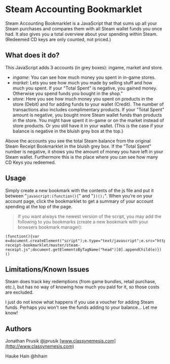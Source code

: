 Steam Accounting Bookmarklet
============================

Steam Accounting Bookmarklet is a JavaScript that that sums up all your Steam purchases and compares them with all Steam wallet funds you once had. It also gives you a total overview about your spending within Steam. (Redeemed CD keys are only counted, not priced.)

What does it do?
------
This JavaScript adds 3 accounts (in grey boxes): ingame, market and store.
- *ingame*: You can see how much money you spent in in-game stores.
- *market*: Lets you see how much you made by selling stuff and how much you spent. If your "Total Spent" is negative, you gained money. Otherwise you spend funds you bought in the shop."
- *store*: Here you see how much money you spent on products in the store (Debit) and for adding funds to your wallet (Credit). The number of transactions also includes complimentary products. If your "Total Spent" amount is negative, you bought more Steam wallet funds than products in the store. You might have spent it in-game or on the market instead of store products. Or you still have it in your wallet. (This is the case if your balance is negative in the bluish grey box at the top.)

Above the accounts you see the total Steam balance from the original Steam Receipt Bookmarklet in the bluish grey box. If the "Total Spent" number is negative, it shows you the amount of money you have left in your Steam wallet. Furthermore this is the place where you can see how many CD Keys you redeemed.

Usage
-----
Simply create a new bookmark with the contents of the js file and put it between "```javascript:(function(){```" and "```})();```". When you're on your account page, click the bookmarklet to get a summary of your account spending at the top of the page.
> If you want always the newest version of the script, you may add the following to you bookmarks (create a new bookmark with your browsers bookmark manager):
```
(function(){var e=document.createElement("script");e.type="text/javascript";e.src="https://raw.githubusercontent.com/hihain/steam-receipt-bookmarklet/master/steam-receipt.js";document.getElementsByTagName("head")[0].appendChild(e)})()
```

Limitations/Known Issues
------------------------
Steam does track key redemptions (from game bundles, retail purchase, etc.), but has no way of knowing how much you paid for it, so those costs are excluded.

I just do not know what happens if you use a voucher for adding Steam funds. Perhaps you won't see the funds adding to your balance... Let me know!

Authors
------
Jonathan Prusik @jprusik [www.classynemesis.com](http://www.classynemesis.com)

Hauke Hain @hihain